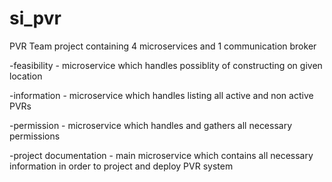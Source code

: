 # si_pvr
PVR Team project containing 4 microservices and 1 communication broker

-feasibility - microservice which handles possiblity of constructing on given location

-information - microservice which handles listing all active and non active PVRs

-permission - microservice which handles and gathers all necessary permissions

-project documentation - main microservice which contains all necessary information in order to project and deploy PVR system

